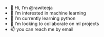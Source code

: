- 👋 Hi, I’m @rawiteeja
- 👀 I’m interested in machine learning 
- 🌱 I’m currently learning python 
- 💞️ I’m looking to collaborate on ml projects 
- 📫 you can reach me by email 

<!---
rawiteeja/rawiteeja is a ✨ special ✨ repository because its `README.md` (this file) appears on your GitHub profile.
You can click the Preview link to take a look at your changes.
--->
